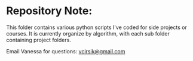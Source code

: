 # Repository Note:
This folder contains various python scripts I've coded for side projects or courses. 
It is currently organize by algorithm, with each sub folder containing project folders.

Email Vanessa for questions: vcirsik@gmail.com